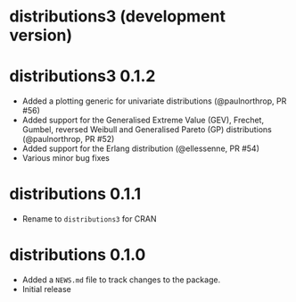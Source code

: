 # distributions3 (development version)

# distributions3 0.1.2

* Added a plotting generic for univariate distributions (@paulnorthrop, PR #56)
* Added support for the Generalised Extreme Value (GEV), Frechet, Gumbel, reversed Weibull and Generalised Pareto (GP) distributions (@paulnorthrop, PR #52)
* Added support for the Erlang distribution (@ellessenne, PR #54)
* Various minor bug fixes

# distributions 0.1.1

* Rename to `distributions3` for CRAN

# distributions 0.1.0

* Added a `NEWS.md` file to track changes to the package.
* Initial release
